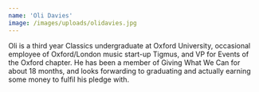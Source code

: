 ```yaml
---
name: 'Oli Davies'
image: /images/uploads/olidavies.jpg
---
```

Oli is a third year Classics undergraduate at Oxford University, occasional employee of Oxford/London music start-up Tigmus, and VP for Events of the Oxford chapter. He has been a member of Giving What We Can for about 18 months, and looks forwarding to graduating and actually earning some money to fulfil his pledge with.